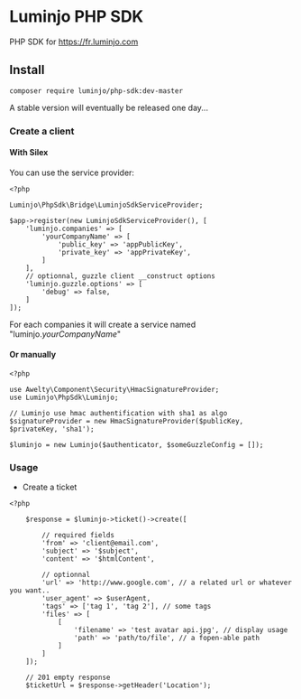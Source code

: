 # Luminjo PHP SDK

PHP SDK for https://fr.luminjo.com

## Install

```
composer require luminjo/php-sdk:dev-master
```
A stable version will eventually be released one day...

### Create a client

#### With Silex

You can use the service provider: 

```
<?php 

Luminjo\PhpSdk\Bridge\LuminjoSdkServiceProvider;

$app->register(new LuminjoSdkServiceProvider(), [
    'luminjo.companies' => [
        'yourCompanyName' => [
            'public_key' => 'appPublicKey',
            'private_key' => 'appPrivateKey',
        ]
    ],
    // optionnal, guzzle client __construct options
    'luminjo.guzzle.options' => [
        'debug' => false,
    ]
]);
```

For each companies it will create a service named "luminjo.*yourCompanyName*"

#### Or manually

```
<?php 

use Awelty\Component\Security\HmacSignatureProvider;
use Luminjo\PhpSdk\Luminjo;

// Luminjo use hmac authentification with sha1 as algo
$signatureProvider = new HmacSignatureProvider($publicKey, $privateKey, 'sha1');

$luminjo = new Luminjo($authenticator, $someGuzzleConfig = []);
```

### Usage

- Create a ticket 
```
<?php 

    $response = $luminjo->ticket()->create([
    
        // required fields
        'from' => 'client@email.com',
        'subject' => '$subject',
        'content' => '$htmlContent',
        
        // optionnal
        'url' => 'http://www.google.com', // a related url or whatever you want..
        'user_agent' => $userAgent, 
        'tags' => ['tag 1', 'tag 2'], // some tags
        'files' => [
            [
                'filename' => 'test avatar api.jpg', // display usage 
                'path' => 'path/to/file', // a fopen-able path
            ]
        ]
    ]);
    
    // 201 empty response
    $ticketUrl = $response->getHeader('Location');
```
